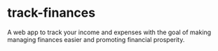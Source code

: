 # track-finances
A web app to track your income and expenses with the goal of making managing finances easier and promoting financial prosperity.
